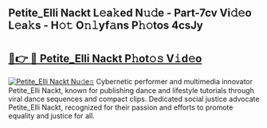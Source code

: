 ## Petite_Elli Nackt L𝚎a𝚔ed N𝚞𝚍e - Part-7cv Vi𝚍𝚎o L𝚎a𝚔s - H𝚘𝚝 O𝚗𝚕yf𝚊ns P𝚑𝚘tos 4csJy

# <h2><a href="http://kf0bvu.oniu.top/?m=Petite_Elli+Nackt">🔗👉 🔴 Petite_Elli Nackt P𝚑ot𝚘𝚜 V𝚒d𝚎o</a></h2>

[![Petite_Elli Nackt Nu𝚍e𝚜](https://i.imgur.com/0qMVB7G.gif)](http://kf0bvu.oniu.top/?m=Petite_Elli+Nackt)
Cybernetic performer and multimedia innovator Petite_Elli Nackt, known for publishing dance and lifestyle tutorials through viral dance sequences and compact clips. Dedicated social justice advocate Petite_Elli Nackt, recognized for their passion and efforts to promote equality and justice for all.  
